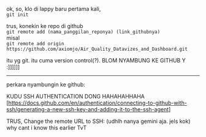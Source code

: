 ok, so, klo di lappy baru pertama kali,  
`git init`

trus, konekin ke repo di github  
`git remote add (nama_panggilan_reponya) (link_githubnya)`  
misal  
`git remote add origin https://github.com/axiomjo/Air_Quality_Datavizes_and_Dashboard.git`

itu yg git. itu cuma version control(?). BLOM NYAMBUNG KE GITHUB Y :]]]]]]

---
perkara nyambungin ke github:

KUDU SSH AUTHENTICATION DONG HAHAHAHHAHA
[https://docs.github.com/en/authentication/connecting-to-github-with-ssh/generating-a-new-ssh-key-and-adding-it-to-the-ssh-agent]

TRUS, Change the remote URL to SSH:
(udhlh nanya gemini aja. jels kok)
why cant i know this earlier TvT
